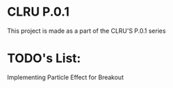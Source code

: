 # CLRU P.0.1
This project is made as a part of the CLRU'S P.0.1 series

# TODO's List:
Implementing Particle Effect for Breakout
